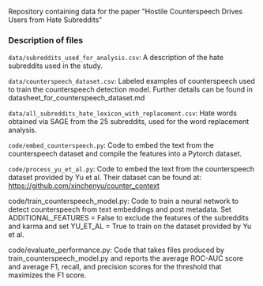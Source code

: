 Repository containing data for the paper "Hostile Counterspeech Drives Users from Hate Subreddits"

### Description of files

`data/subreddits_used_for_analysis.csv`: A description of the hate subreddits used in the study.

`data/counterspeech_dataset.csv`: Labeled examples of counterspeech used to train the counterspeech detection model. Further details can be found in datasheet_for_counterspeech_dataset.md

`data/all_subreddits_hate_lexicon_with_replacement.csv`: Hate words obtained via SAGE from the 25 subreddits, used for the word replacement analysis.

`code/embed_counterspeech.py`: Code to embed the text from the counterspeech dataset and compile the features into a Pytorch dataset.

`code/process_yu_et_al.py`: Code to embed the text from the counterspeech dataset provided by Yu et al. Their dataset can be found at: https://github.com/xinchenyu/counter_context

code/train_counterspeech_model.py: Code to train a neural network to detect counterspeech from text embeddings and post metadata. Set ADDITIONAL_FEATURES = False to exclude the features of the subreddits and karma and set YU_ET_AL = True to train on the dataset provided by Yu et al.

code/evaluate_performance.py: Code that takes files produced by train_counterspeech_model.py and reports the average ROC-AUC score and average F1, recall, and precision scores for the threshold that maximizes the F1 score.
